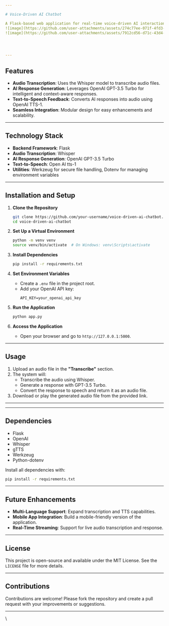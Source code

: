 ```yaml
---

# Voice-Driven AI Chatbot

A Flask-based web application for real-time voice-driven AI interaction. This project transcribes audio files, generates intelligent responses using OpenAI GPT, and provides audio feedback using text-to-speech (TTS).
![image](https://github.com/user-attachments/assets/274c77ee-071f-4fd3-aea7-7cf8386d7b1b)
![image](https://github.com/user-attachments/assets/7912cd56-d71c-43d4-b9d7-95d6a895725d)




---
```


## Features

- **Audio Transcription**: Uses the Whisper model to transcribe audio files.
- **AI Response Generation**: Leverages OpenAI GPT-3.5 Turbo for intelligent and context-aware responses.
- **Text-to-Speech Feedback**: Converts AI responses into audio using OpenAI TTS-1.
- **Seamless Integration**: Modular design for easy enhancements and scalability.

---

## Technology Stack

- **Backend Framework**: Flask
- **Audio Transcription**: Whisper
- **AI Response Generation**: OpenAI GPT-3.5 Turbo
- **Text-to-Speech**: Open AI tts-1
- **Utilities**: Werkzeug for secure file handling, Dotenv for managing environment variables

---

## Installation and Setup

1. **Clone the Repository**
   ```bash
   git clone https://github.com/your-username/voice-driven-ai-chatbot.git
   cd voice-driven-ai-chatbot
   ```

2. **Set Up a Virtual Environment**
   ```bash
   python -m venv venv
   source venv/bin/activate  # On Windows: venv\Scripts\activate
   ```

3. **Install Dependencies**
   ```bash
   pip install -r requirements.txt
   ```

4. **Set Environment Variables**
   - Create a `.env` file in the project root.
   - Add your OpenAI API key:
     ```
     API_KEY=your_openai_api_key
     ```

5. **Run the Application**
   ```bash
   python app.py
   ```

6. **Access the Application**
   - Open your browser and go to `http://127.0.0.1:5000`.

---

## Usage

1. Upload an audio file in the **"Transcribe"** section.
2. The system will:
   - Transcribe the audio using Whisper.
   - Generate a response with GPT-3.5 Turbo.
   - Convert the response to speech and return it as an audio file.
3. Download or play the generated audio file from the provided link.

---

---

## Dependencies

- Flask
- OpenAI
- Whisper
- gTTS
- Werkzeug
- Python-dotenv

Install all dependencies with:
```bash
pip install -r requirements.txt
```

---

## Future Enhancements

- **Multi-Language Support**: Expand transcription and TTS capabilities.
- **Mobile App Integration**: Build a mobile-friendly version of the application.
- **Real-Time Streaming**: Support for live audio transcription and response.

---

## License

This project is open-source and available under the MIT License. See the `LICENSE` file for more details.

---

## Contributions

Contributions are welcome! Please fork the repository and create a pull request with your improvements or suggestions.

---
\
